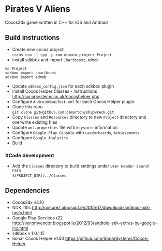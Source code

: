 # Pirates V Aliens

Cocos2dx game written in C++ for iOS and Android  

## Build instructions

- Create new cocos project  
`cocos new -l cpp -p com.domain.project Project`  
- Install sdkbox and import `Chartboost`, `Admob`  
```
cd Project
sdkbox import chartboost
sdkbox import admob
```  
- Update `sdkbox_config.json` for each sdkbox plugin  
- Install Cocos Helper Classes - Instructions http://sonarsystems.co.uk/cocoshelper.php  
- Configure `AndroidManifest.xml` for each Cocos Helper plugin  
- Clone this repo  
`git clone git@github.com:damorton/shipwreck.git`  
- Copy `Classes` and `Resources` directory to new `Project` directory and overwrite existing files  
- Update `ant.properties` file with `keystore` information  
- Configure `Google Play Console` with `Leaderboards`, `Achievements`  
- Configure `Google Analytics`
- Build  

### XCode development
- Add the `Classes` directory to build settings under `User Header Search Path`  
`$(PROJECT_DIR)/../Classes`  

## Dependencies

- Cocos2dx v3.10  
- NDK r10c http://pnsurez.blogspot.ie/2015/07/download-android-ndk-tools.html  
- Google Play Services r22 http://venomvendor.blogspot.ie/2012/03/android-sdk-extras-by-google-inc.html  
- sdkbox v 1.0.1.15  
- Sonar Cocos Helper v1.50 https://github.com/SonarSystems/Cocos-Helper  
